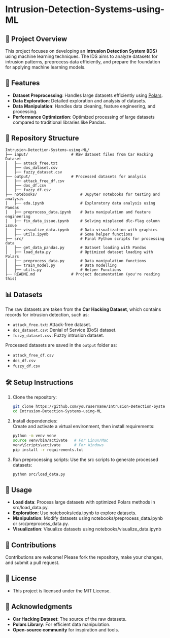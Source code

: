 # Intrusion-Detection-Systems-using-ML

## 📜 Project Overview  
This project focuses on developing an **Intrusion Detection System (IDS)** using machine learning techniques. The IDS aims to analyze datasets for intrusion patterns, preprocess data efficiently, and prepare the foundation for applying machine learning models.

## 🚀 Features  
- **Dataset Preprocessing**: Handles large datasets efficiently using [Polars](https://pola-rs.github.io/polars/).  
- **Data Exploration**: Detailed exploration and analysis of datasets.  
- **Data Manipulation**: Handles data cleaning, feature engineering, and processing.  
- **Performance Optimization**: Optimized processing of large datasets compared to traditional libraries like Pandas.  

## 📂 Repository Structure  
```plaintext
Intrusion-Detection-Systems-using-ML/
├── input/                   # Raw dataset files from Car Hacking Dataset
│   ├── attack_free.txt
│   ├── dos_dataset.csv
│   ├── fuzzy_dataset.csv
├── output/                  # Processed datasets for analysis
│   ├── attack_free_df.csv
│   ├── dos_df.csv
│   ├── fuzzy_df.csv
├── notebooks/                   # Jupyter notebooks for testing and analysis
│   ├── eda.ipynb                # Exploratory data analysis using Pandas
│   ├── preprocess_data.ipynb    # Data manipulation and feature engineering
│   ├── fix_data_issue.ipynb     # Solving misplaced dlc-flag column issue 
│   ├── visualize_data.ipynb     # Data visualization with graphics
│   ├── utils.ipynb              # Some helper functions
├── src/                         # Final Python scripts for processing data
│   ├── get_data_pandas.py       # Dataset loading with Pandas
│   ├── load_data.py             # Optimized dataset loading with Polars
│   ├── preprocess_data.py       # Data manipulation functions
│   ├── train_model.py           # Data modelling
│   ├── utils.py                 # Helper Functions
├── README.md                # Project documentation (you're reading this)
```

## 📊 Datasets  
The raw datasets are taken from the **Car Hacking Dataset**, which contains records for intrusion detection, such as:  
- `attack_free.txt`: Attack-free dataset.  
- `dos_dataset.csv`: Denial of Service (DoS) dataset.  
- `fuzzy_dataset.csv`: Fuzzy intrusion dataset.

Processed datasets are saved in the `output` folder as:  
- `attack_free_df.csv`  
- `dos_df.csv`  
- `fuzzy_df.csv`  

## 🛠️ Setup Instructions  

1. Clone the repository:  
   ```bash
   git clone https://github.com/yourusername/Intrusion-Detection-Systems-using-ML.git
   cd Intrusion-Detection-Systems-using-ML
2. Install dependencies:  
   Create and activate a virtual environment, then install requirements:  
   ```bash
   python -m venv venv
   source venv/bin/activate   # For Linux/Mac
   venv\Scripts\activate      # For Windows
   pip install -r requirements.txt
3. Run preprocessing scripts:
   Use the src scripts to generate processed datasets:
   ```bash
   python src/load_data.py

   
## 📝 Usage
- **Load data**: Process large datasets with optimized Polars methods in src/load_data.py.
- **Exploration**: Use notebooks/eda.ipynb to explore datasets.
- **Manipulation**: Modify datasets using notebooks/preprocess_data.ipynb or src/preprocess_data.py.
- **Visualization**: Visualize datasets using notebooks/visualize_data.ipynb
  
## 🤝 Contributions
Contributions are welcome! Please fork the repository, make your changes, and submit a pull request.

## 📜 License
- This project is licensed under the MIT License.

## 🙌 Acknowledgments
- **Car Hacking Dataset**: The source of the raw datasets.
- **Polars Library**: For efficient data manipulation.
- **Open-source community** for inspiration and tools.


